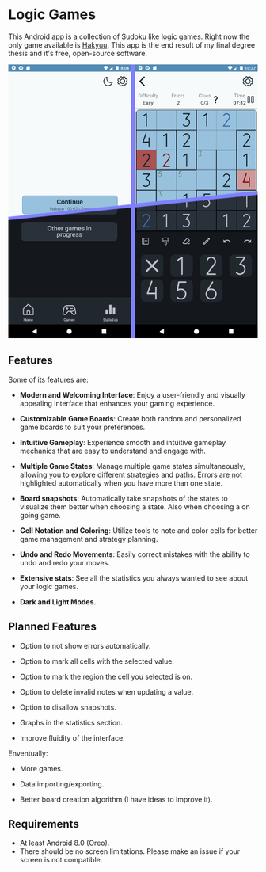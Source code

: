 # Logic Games

This Android app is a collection of Sudoku like logic games. Right now the only game available is [Hakyuu](https://www.janko.at/Raetsel/Hakyuu/index.htm). This app is the end result of my final degree thesis and it's free, open-source software.

![Screenshot 1](assets/game_home.png)

## Features

Some of its features are:

-   **Modern and Welcoming Interface**: Enjoy a user-friendly and visually appealing interface that enhances your gaming experience.

-   **Customizable Game Boards**: Create both random and personalized game boards to suit your preferences.

-   **Intuitive Gameplay**: Experience smooth and intuitive gameplay mechanics that are easy to understand and engage with.

-   **Multiple Game States**: Manage multiple game states simultaneously, allowing you to explore different strategies and paths. Errors are not highlighted automatically when you have more than one state.

-   **Board snapshots**: Automatically take snapshots of the states to visualize them better when choosing a state. Also when choosing a on going game.

-   **Cell Notation and Coloring**: Utilize tools to note and color cells for better game management and strategy planning.

-   **Undo and Redo Movements**: Easily correct mistakes with the ability to undo and redo your moves.

-   **Extensive stats**: See all the statistics you always wanted to see about your logic games.

-   **Dark and Light Modes.**

## Planned Features

-   Option to not show errors automatically.

-   Option to mark all cells with the selected value.

-   Option to mark the region the cell you selected is on.

-   Option to delete invalid notes when updating a value.

-   Option to disallow snapshots.

-   Graphs in the statistics section.

-   Improve fluidity of the interface.

Enventually:

-   More games.

-   Data importing/exporting.

-   Better board creation algorithm (I have ideas to improve it).

## Requirements

-   At least Android 8.0 (Oreo).
-   There should be no screen limitations. Please make an issue if your screen is not compatible.
